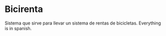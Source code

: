 Bicirenta
=========

Sistema que sirve para llevar un sistema de rentas de bicicletas. Everything is in spanish.
